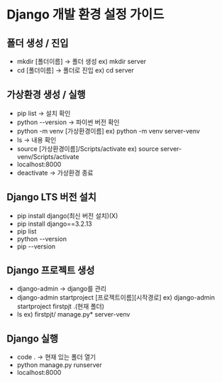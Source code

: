 # Django 개발 환경 설정 가이드


## 폴더 생성 / 진입

* mkdir [폴더이름] -> 폴더 생성
ex) mkdir server
* cd [폴더이름] -> 폴더로 진입
ex) cd server


## 가상환경 생성 / 실행

* pip list -> 설치 확인
* python --version -> 파이썬 버전 확인
* python -m venv [가상환경이름]
ex) python -m venv server-venv
* ls -> 내용 확인
* source [가상환경이름]/Scripts/activate
ex) source server-venv/Scripts/activate
* localhost:8000
* deactivate -> 가상환경 종료


## Django LTS 버전 설치

* pip install django(최신 버전 설치)(X)
* pip install django==3.2.13
* pip list
* python --version
* pip --version


## Django 프로젝트 생성

* django-admin -> django를 관리
* django-admin startproject [프로젝트이름][시작경로]
ex) django-admin startproject firstpjt .(현재 폴더)
* ls
ex) firstpjt/ manage.py* server-venv


## Django 실행

* code . -> 현재 있는 폴더 열기
* python manage.py runserver
* localhost:8000